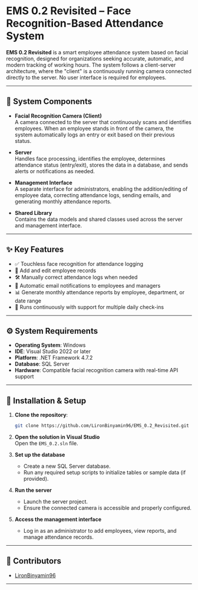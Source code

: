 # EMS 0.2 Revisited – Face Recognition-Based Attendance System

**EMS 0.2 Revisited** is a smart employee attendance system based on facial recognition, designed for organizations seeking accurate, automatic, and modern tracking of working hours. The system follows a client-server architecture, where the "client" is a continuously running camera connected directly to the server. No user interface is required for employees.

---

## 🧩 System Components

- **Facial Recognition Camera (Client)**  
  A camera connected to the server that continuously scans and identifies employees. When an employee stands in front of the camera, the system automatically logs an entry or exit based on their previous status.

- **Server**  
  Handles face processing, identifies the employee, determines attendance status (entry/exit), stores the data in a database, and sends alerts or notifications as needed.

- **Management Interface**  
  A separate interface for administrators, enabling the addition/editing of employee data, correcting attendance logs, sending emails, and generating monthly attendance reports.

- **Shared Library**  
  Contains the data models and shared classes used across the server and management interface.

---

## ✨ Key Features

- ✅ Touchless face recognition for attendance logging
- 👥 Add and edit employee records
- 🛠️ Manually correct attendance logs when needed
- 📧 Automatic email notifications to employees and managers
- 📊 Generate monthly attendance reports by employee, department, or date range
- 🔄 Runs continuously with support for multiple daily check-ins

---

## ⚙️ System Requirements

- **Operating System**: Windows
- **IDE**: Visual Studio 2022 or later
- **Platform**: .NET Framework 4.7.2
- **Database**: SQL Server
- **Hardware**: Compatible facial recognition camera with real-time API support

---

## 🚀 Installation & Setup

1. **Clone the repository**:

   ```bash
   git clone https://github.com/LironBinyamin96/EMS_0.2_Revisited.git
   ```

2. **Open the solution in Visual Studio**  
   Open the `EMS_0.2.sln` file.

3. **Set up the database**  
   - Create a new SQL Server database.
   - Run any required setup scripts to initialize tables or sample data (if provided).

4. **Run the server**  
   - Launch the server project.
   - Ensure the connected camera is accessible and properly configured.

5. **Access the management interface**  
   - Log in as an administrator to add employees, view reports, and manage attendance records.

---

## 👥 Contributors

- [LironBinyamin96](https://github.com/LironBinyamin96)

---
